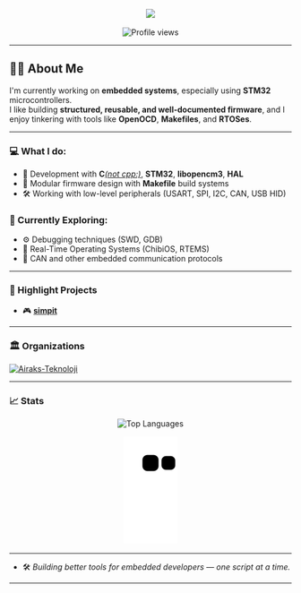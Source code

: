 <p align="center">
  <img src="https://readme-typing-svg.herokuapp.com/?lines=👋+Hi+there!+I'm+an+Embedded+Software+Developer;🔧+Working+on+STM32,+RTOS,+and+Low-Level+Stuff;🎯+Focused+on+Clean,+Modular+Firmware&center=true&width=750&height=45">
</p>

<p align="center">
  <img src="https://komarev.com/ghpvc/?username=daftie-zami" alt="Profile views" />
</p>

---

## 👨‍💻 About Me

I'm currently working on **embedded systems**, especially using **STM32** microcontrollers.  
I like building **structured, reusable, and well-documented firmware**, and I enjoy tinkering with tools like **OpenOCD**, **Makefiles**, and **RTOSes**.

---

### 💻 What I do:
- 🔧 Development with **C**<u><i>(not cpp:)</i></u>, **STM32**, **libopencm3**, **HAL**
- 🧩 Modular firmware design with **Makefile** build systems
- 🛠️ Working with low-level peripherals (USART, SPI, I2C, CAN, USB HID)

### 🌱 Currently Exploring:
- ⚙️ Debugging techniques (SWD, GDB)
- 🧠 Real-Time Operating Systems (ChibiOS, RTEMS)
- 🔌 CAN and other embedded communication protocols

---

### 🚀 Highlight Projects

- 🎮 [**simpit**](https://github.com/daftie-zami/simpit)  
  <!-- TODO -->

---

### 🏛️ Organizations

<p align="left">
  <a href="https://github.com/Airaks-Teknoloji">
    <img src="https://img.shields.io/badge/-Airaks--Teknoloji-181717?style=for-the-badge&logo=github&logoColor=white" alt="Airaks-Teknoloji">
  </a>
</p>

---
### 📈 Stats

<p align="center">
  <!-- <img src="https://github-readme-stats.vercel.app/api?username=daftie-zami&show_icons=true&theme=tokyonight" alt="GitHub Stats" /> -->
  <img src="https://github-readme-stats.vercel.app/api/top-langs/?username=daftie-zami&layout=compact&theme=tokyonight" alt="Top Languages" />
</p>

<p align="center">
  <img src="https://raw.githubusercontent.com/daftie-zami/daftie-zami/output/github-contribution-grid-snake.svg" alt="Snake animation" />
</p>


---

- 🛠️ *Building better tools for embedded developers — one script at a time.*

---
